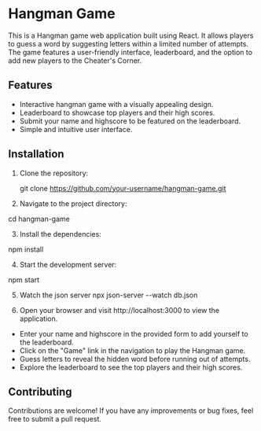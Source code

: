 # Hangman Game

This is a Hangman game web application built using React. It allows players to guess a word by suggesting letters within a limited number of attempts. The game features a user-friendly interface, leaderboard, and the option to add new players to the Cheater's Corner.

## Features

- Interactive hangman game with a visually appealing design.
- Leaderboard to showcase top players and their high scores.
- Submit your name and highscore to be featured on the leaderboard.
- Simple and intuitive user interface.

## Installation

1. Clone the repository:

   git clone https://github.com/your-username/hangman-game.git

2. Navigate to the project directory:

cd hangman-game

3. Install the dependencies:

npm install

4. Start the development server:

npm start

5. Watch the json server
npx json-server --watch db.json

6. Open your browser and visit http://localhost:3000 to view the application.

- Enter your name and highscore in the provided form to add yourself to the leaderboard.
- Click on the "Game" link in the navigation to play the Hangman game.
- Guess letters to reveal the hidden word before running out of attempts.
- Explore the leaderboard to see the top players and their high scores.

## Contributing

Contributions are welcome! If you have any improvements or bug fixes, feel free to submit a pull request.
